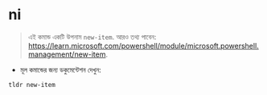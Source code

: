 # ni

> এই কমান্ড একটি উপনাম `new-item`.
> আরও তথ্য পাবেন: <https://learn.microsoft.com/powershell/module/microsoft.powershell.management/new-item>.

- মূল কমান্ডের জন্য ডকুমেন্টেশন দেখুন:

`tldr new-item`
